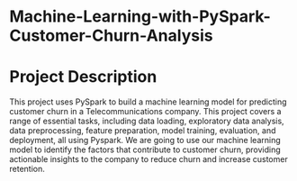 # Machine-Learning-with-PySpark-Customer-Churn-Analysis

# Project Description

This project uses PySpark to build a machine learning model for predicting customer churn in a Telecommunications company. This project covers a range of essential tasks, including data loading, exploratory data analysis, data preprocessing, feature preparation, model training, evaluation, and deployment, all using Pyspark. We are going to use our machine learning model to identify the factors that contribute to customer churn, providing actionable insights to the company to reduce churn and increase customer retention.

